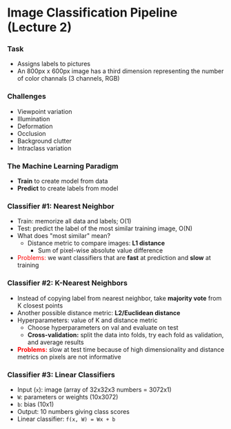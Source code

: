 # Image Classification Pipeline (Lecture 2)

### Task
- Assigns labels to pictures
- An 800px x 600px image has a third dimension representing the number of color channals (3 channels, RGB) 

### Challenges
- Viewpoint variation
- Illumination
- Deformation
- Occlusion
- Background clutter
- Intraclass variation

### The Machine Learning Paradigm
- **Train** to create model from data
- **Predict** to create labels from model

### Classifier #1: Nearest Neighbor
- Train: memorize all data and labels; O(1)
- Test: predict the label of the most similar training image, O(N)
- What does "most similar" mean?
    - Distance metric to compare images: **L1 distance**
        - Sum of pixel-wise absolute value difference
- <span style="color:red">Problems:</span> we want classifiers that are **fast** at prediction and **slow** at training

### Classifier #2: K-Nearest Neighbors
- Instead of copying label from nearest neighbor, take **majority vote** from K closest points
- Another possible distance metric: **L2/Euclidean distance**
- Hyperparameters: value of K and distance metric
	- Choose hyperparameters on val and evaluate on test
	- **Cross-validation:** split the data into folds, try each fold as validation, and average results
- **<span style="color:red">Problems:</span>** slow at test time because of high dimensionality and distance metrics on pixels are not informative

### Classifier #3: Linear Classifiers
- Input (`x`): image (array of 32x32x3 numbers = 3072x1)
- `W`: parameters or weights (10x3072)
- `b`: bias (10x1)
- Output: 10 numbers giving class scores
- Linear classifier: `f(x, W) = Wx + b`
